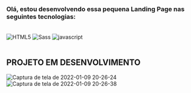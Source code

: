 <h3>Olá, estou desenvolvendo essa pequena <span color="#F10E29">Landing Page</span> nas seguintes tecnologias:</h3> <br>



<div class="tecnologias">
    <img align="center" alt="HTML5" src="https://img.shields.io/badge/HTML5-E34F26?style=for-the-badge&logo=html5&logoColor=white">
    <img align="center" alt="Sass" src="https://img.shields.io/badge/Sass-CC6699?style=for-the-badge&logo=sass&logoColor=white">
    <img align="center" alt="javascript" src="https://img.shields.io/badge/JavaScript-F7DF1E?style=for-the-badge&logo=javascript&logoColor=black">
</div><br>

<h2 color="#FFD91E"> PROJETO EM DESENVOLVIMENTO </h2>

![Captura de tela de 2022-01-09 20-26-24](https://user-images.githubusercontent.com/96999326/148705584-f1353f05-e3f8-4c80-8c16-55272b98787a.png)
![Captura de tela de 2022-01-09 20-26-38](https://user-images.githubusercontent.com/96999326/148705604-d65091da-46e4-4d0a-a1f1-9ba5ca16ba31.png)
